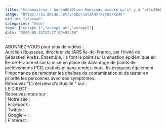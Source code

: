```yaml
---
title: "Coronavirus : Aur\u00e9lien Rousseau assure qu'il y a 'pr\u00e8s de 600 points de pr\u00e9l\u00e8vements en \u00cele-de-France'"
image: "https://s2.dmcdn.net/v/SQqFn1VJAHvTXzy02/x240"
vid_id: "x7vvawh"
categories: "news"
tags: ["europe 1","europe un","europe1"]
date: "2020-08-31T22:27:02+03:00"
---
```

ABONNEZ-VOUS pour plus de vidéos :   <br>Aurélien Rousseau, directeur de l’ARS Île-de-France, est l'invité de Sébastien Krebs. Ensemble, ils font le point sur la situation épidémique en Île-de-France et sur la mise en place de davantage de points de prélèvements PCR, gratuits et sans rendez-vous. Ils évoquent également l'importance de remonter les chaînes de contamination et de tester en priorité les personnes avec des symptômes.  <br>Retrouvez &quot;L'interview d'actualité &quot; sur :   <br>LE DIRECT :   <br>Retrouvez-nous sur :  <br>| Notre site :   <br>| Facebook :   <br>| Twitter :   <br>| Google + :   <br>| Pinterest : 

